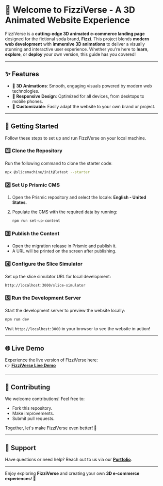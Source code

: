 # 🌌 Welcome to FizziVerse - A 3D Animated Website Experience

FizziVerse is a **cutting-edge 3D animated e-commerce landing page** designed for the fictional soda brand, **Fizzi**. This project blends **modern web development** with **immersive 3D animations** to deliver a visually stunning and interactive user experience. Whether you're here to **learn**, **explore**, or **deploy** your own version, this guide has you covered!

---

## ✨ Features

- 🎥 **3D Animations**: Smooth, engaging visuals powered by modern web technologies.
- 📱 **Responsive Design**: Optimized for all devices, from desktops to mobile phones.
- 🎨 **Customizable**: Easily adapt the website to your own brand or project.

---

## 🚀 Getting Started

Follow these steps to set up and run FizziVerse on your local machine.

### 1️⃣ Clone the Repository

Run the following command to clone the starter code:

```bash
npx @slicemachine/init@latest --starter
```

### 2️⃣ Set Up Prismic CMS

1. Open the Prismic repository and select the locale: **English - United States**.
2. Populate the CMS with the required data by running:

    ```bash
    npm run set-up-content
    ```

### 3️⃣ Publish the Content

- Open the migration release in Prismic and publish it.
- A URL will be printed on the screen after publishing.

### 4️⃣ Configure the Slice Simulator

Set up the slice simulator URL for local development:

```bash
http://localhost:3000/slice-simulator
```

### 5️⃣ Run the Development Server

Start the development server to preview the website locally:

```bash
npm run dev
```

Visit `http://localhost:3000` in your browser to see the website in action!

---

## 🌐 Live Demo

Experience the live version of FizziVerse here:  
👉 [**FizziVerse Live Demo**](https://your-live-demo-link.com)

---

## 🤝 Contributing

We welcome contributions! Feel free to:

- Fork this repository.
- Make improvements.
- Submit pull requests.

Together, let's make FizziVerse even better! 🚀

---

## 📧 Support

Have questions or need help? Reach out to us via our [**Portfolio**](https://vamshiragipani.vercel.app/).

---

Enjoy exploring **FizziVerse** and creating your own **3D e-commerce experiences**! 🎉